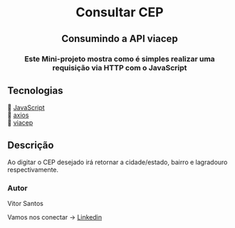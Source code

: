 <h1 align="center">
    Consultar CEP
</h1>
<h2 align="center">
    Consumindo a API viacep 
</h2> 
<h3 align="center">
    Este Mini-projeto mostra como é simples realizar uma requisição via HTTP com o JavaScript
</h3>



## Tecnologias 
🔗 [JavaScript](https://developer.mozilla.org/pt-BR/docs/Web/JavaScript) <br>
🔗 [axios](https://github.com/axios/axios) <br>
🔗 [viacep](https://viacep.com.br)



## Descrição    
 Ao digitar o CEP desejado irá retornar a cidade/estado, bairro
e lagradouro respectivamente.



### Autor 
Vitor Santos

Vamos nos conectar -> [Linkedin](https://www.linkedin.com/in/vitor-santos-01/)